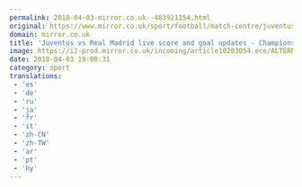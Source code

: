 ```yaml
---
permalink: 2018-04-03-mirror.co.uk--483921154.html
original: https://www.mirror.co.uk/sport/football/match-centre/juventus-real-madrid-live-stream-12296159
domain: mirror.co.uk
title: 'Juventus vs Real Madrid live score and goal updates - Champions League latest'
image: https://i2-prod.mirror.co.uk/incoming/article10203054.ece/ALTERNATES/s1200/Juventus-v-FC-Barcelona-UEFA-Champions-League-Quarter-Final-First-Leg.jpg
date: 2018-04-03 19:00:31
category: sport
translations: 
 - 'es'
 - 'de'
 - 'ru'
 - 'ja'
 - 'fr'
 - 'it'
 - 'zh-CN'
 - 'zh-TW'
 - 'ar'
 - 'pt'
 - 'hy'
---
```



